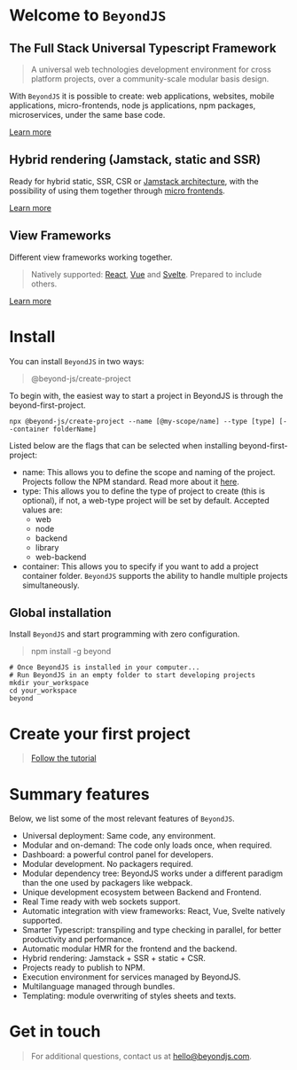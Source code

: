 # Welcome to `BeyondJS`

## The Full Stack Universal Typescript Framework

> A universal web technologies development environment
> for cross platform projects,
> over a community-scale modular basis design.

With `BeyondJS` it is possible to create: web applications, websites, mobile applications, micro-frontends, node js
applications, npm packages, microservices, under the same base code.

[Learn more](https://beyondjs.com/docs/intro)

## Hybrid rendering (Jamstack, static and SSR)

Ready for hybrid static, SSR, CSR or [Jamstack architecture](https://jamstack.org/), with the possibility of using them
together through [micro frontends](https://micro-frontends.org/).

[Learn more](https://beyondjs.com/docs/rendering)

## View Frameworks

Different view frameworks working together.
> Natively supported: [React](https://reactjs.org/), [Vue](https://vuejs.org/) and [Svelte](https://svelte.dev/).
> Prepared to include others.

[Learn more](https://beyondjs.com/docs/widgets)

# Install

You can install `BeyondJS` in two ways:

> @beyond-js/create-project

To begin with, the easiest way to start a project in BeyondJS is through the beyond-first-project.

```shell
npx @beyond-js/create-project --name [@my-scope/name] --type [type] [--container folderName]
```

Listed below are the flags that can be selected when installing beyond-first-project:

- name: This allows you to define the scope and naming of the project. Projects follow the NPM standard. Read more
  about it [here](https://docs.npmjs.com/cli/v8/using-npm/scope).
- type: This allows you to define the type of project to create (this is optional), if not, a web-type project will be
  set by default. Accepted values ​​are:
  - web
  - node
  - backend
  - library
  - web-backend
- container: This allows you to specify if you want to add a project container folder. `BeyondJS` supports the ability
  to handle multiple projects simultaneously.

## Global installation

Install `BeyondJS` and start programming with zero configuration.

> npm install -g beyond

```shell
# Once BeyondJS is installed in your computer...
# Run BeyondJS in an empty folder to start developing projects
mkdir your_workspace
cd your_workspace
beyond
```

# Create your first project

> [Follow the tutorial](https://beyondjs.com/docs/tutorial/start)

# Summary features

Below, we list some of the most relevant features of `BeyondJS`.

- Universal deployment: Same code, any environment.
- Modular and on-demand: The code only loads once, when required.
- Dashboard: a powerful control panel for developers.
- Modular development. No packagers required.
- Modular dependency tree: BeyondJS works under a different paradigm than the one used by packagers like webpack.
- Unique development ecosystem between Backend and Frontend.
- Real Time ready with web sockets support.
- Automatic integration with view frameworks: React, Vue, Svelte natively supported.
- Smarter Typescript: transpiling and type checking in parallel, for better productivity and performance.
- Automatic modular HMR for the frontend and the backend.
- Hybrid rendering: Jamstack + SSR + static + CSR.
- Projects ready to publish to NPM.
- Execution environment for services managed by BeyondJS.
- Multilanguage managed through bundles.
- Templating: module overwriting of styles sheets and texts.

# Get in touch

> For additional questions, contact us at [hello@beyondjs.com](mailto:hello@beyondjs.com). 
